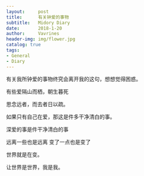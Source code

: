 ```yaml
---
layout:     post
title:      有关钟爱的事物
subtitle:   Midory Diary
date:       2018-1-20
author:     Vavrines
header-img: img/flower.jpg
catalog: true
tags:
- General
- Diary
---
```


有关我所钟爱的事物终究会离开我的这句，想想觉得困惑。

有些爱隔山而栖，朝生暮死



思念远者，而去者日以疏。


如果只有自己在爱，那这是件多干净清白的事。


深爱的事是件干净清白的事



远离一些也是远离
变了一点也是变了


世界就是在变。

让世界是世界，我是我。
